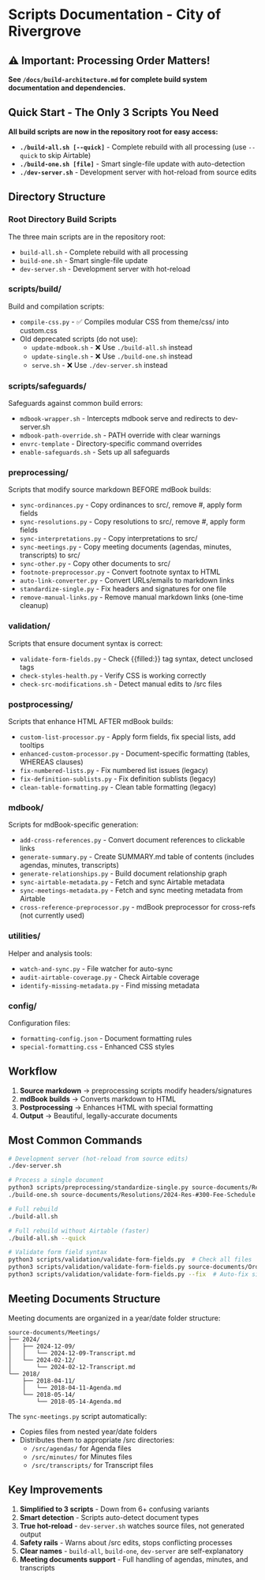 # Scripts Documentation - City of Rivergrove

## ⚠️ Important: Processing Order Matters!

**See `/docs/build-architecture.md` for complete build system documentation and dependencies.**

## Quick Start - The Only 3 Scripts You Need

**All build scripts are now in the repository root for easy access:**

- **`./build-all.sh [--quick]`** - Complete rebuild with all processing (use `--quick` to skip Airtable)
- **`./build-one.sh [file]`** - Smart single-file update with auto-detection
- **`./dev-server.sh`** - Development server with hot-reload from source edits

## Directory Structure

### Root Directory Build Scripts
The three main scripts are in the repository root:
- `build-all.sh` - Complete rebuild with all processing
- `build-one.sh` - Smart single-file update
- `dev-server.sh` - Development server with hot-reload

### scripts/build/
Build and compilation scripts:
- `compile-css.py` - ✅ Compiles modular CSS from theme/css/ into custom.css
- Old deprecated scripts (do not use):
  - `update-mdbook.sh` - ❌ Use `./build-all.sh` instead
  - `update-single.sh` - ❌ Use `./build-one.sh` instead  
  - `serve.sh` - ❌ Use `./dev-server.sh` instead

### scripts/safeguards/
Safeguards against common build errors:
- `mdbook-wrapper.sh` - Intercepts mdbook serve and redirects to dev-server.sh
- `mdbook-path-override.sh` - PATH override with clear warnings
- `envrc-template` - Directory-specific command overrides
- `enable-safeguards.sh` - Sets up all safeguards

### preprocessing/
Scripts that modify source markdown BEFORE mdBook builds:
- `sync-ordinances.py` - Copy ordinances to src/, remove #, apply form fields
- `sync-resolutions.py` - Copy resolutions to src/, remove #, apply form fields  
- `sync-interpretations.py` - Copy interpretations to src/
- `sync-meetings.py` - Copy meeting documents (agendas, minutes, transcripts) to src/
- `sync-other.py` - Copy other documents to src/
- `footnote-preprocessor.py` - Convert footnote syntax to HTML
- `auto-link-converter.py` - Convert URLs/emails to markdown links
- `standardize-single.py` - Fix headers and signatures for one file
- `remove-manual-links.py` - Remove manual markdown links (one-time cleanup)

### validation/
Scripts that ensure document syntax is correct:
- `validate-form-fields.py` - Check {{filled:}} tag syntax, detect unclosed tags
- `check-styles-health.py` - Verify CSS is working correctly
- `check-src-modifications.sh` - Detect manual edits to /src files

### postprocessing/
Scripts that enhance HTML AFTER mdBook builds:
- `custom-list-processor.py` - Apply form fields, fix special lists, add tooltips
- `enhanced-custom-processor.py` - Document-specific formatting (tables, WHEREAS clauses)
- `fix-numbered-lists.py` - Fix numbered list issues (legacy)
- `fix-definition-sublists.py` - Fix definition sublists (legacy)
- `clean-table-formatting.py` - Clean table formatting (legacy)

### mdbook/
Scripts for mdBook-specific generation:
- `add-cross-references.py` - Convert document references to clickable links
- `generate-summary.py` - Create SUMMARY.md table of contents (includes agendas, minutes, transcripts)
- `generate-relationships.py` - Build document relationship graph
- `sync-airtable-metadata.py` - Fetch and sync Airtable metadata
- `sync-meetings-metadata.py` - Fetch and sync meeting metadata from Airtable
- `cross-reference-preprocessor.py` - mdBook preprocessor for cross-refs (not currently used)

### utilities/
Helper and analysis tools:
- `watch-and-sync.py` - File watcher for auto-sync
- `audit-airtable-coverage.py` - Check Airtable coverage
- `identify-missing-metadata.py` - Find missing metadata

### config/
Configuration files:
- `formatting-config.json` - Document formatting rules
- `special-formatting.css` - Enhanced CSS styles

## Workflow

1. **Source markdown** → preprocessing scripts modify headers/signatures
2. **mdBook builds** → Converts markdown to HTML
3. **Postprocessing** → Enhances HTML with special formatting
4. **Output** → Beautiful, legally-accurate documents

## Most Common Commands

```bash
# Development server (hot-reload from source edits)
./dev-server.sh

# Process a single document
python3 scripts/preprocessing/standardize-single.py source-documents/Resolutions/2024-Res-#300-Fee-Schedule.md
./build-one.sh source-documents/Resolutions/2024-Res-#300-Fee-Schedule.md

# Full rebuild
./build-all.sh

# Full rebuild without Airtable (faster)
./build-all.sh --quick

# Validate form field syntax
python3 scripts/validation/validate-form-fields.py  # Check all files
python3 scripts/validation/validate-form-fields.py source-documents/Ordinances/example.md  # Check one file
python3 scripts/validation/validate-form-fields.py --fix  # Auto-fix simple issues
```

## Meeting Documents Structure

Meeting documents are organized in a year/date folder structure:
```
source-documents/Meetings/
├── 2024/
│   ├── 2024-12-09/
│   │   └── 2024-12-09-Transcript.md
│   └── 2024-02-12/
│       └── 2024-02-12-Transcript.md
└── 2018/
    ├── 2018-04-11/
    │   └── 2018-04-11-Agenda.md
    └── 2018-05-14/
        └── 2018-05-14-Agenda.md
```

The `sync-meetings.py` script automatically:
- Copies files from nested year/date folders
- Distributes them to appropriate /src directories:
  - `/src/agendas/` for Agenda files
  - `/src/minutes/` for Minutes files
  - `/src/transcripts/` for Transcript files

## Key Improvements

1. **Simplified to 3 scripts** - Down from 6+ confusing variants
2. **Smart detection** - Scripts auto-detect document types
3. **True hot-reload** - `dev-server.sh` watches source files, not generated output
4. **Safety rails** - Warns about /src edits, stops conflicting processes
5. **Clear names** - `build-all`, `build-one`, `dev-server` are self-explanatory
6. **Meeting documents support** - Full handling of agendas, minutes, and transcripts